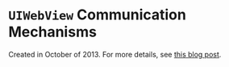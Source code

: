 # `UIWebView` Communication Mechanisms

Created in October of 2013. For more details, see [this blog post](http://blog.persistent.info/2013/10/a-faster-uiwebview-communication-mechanism.html).
